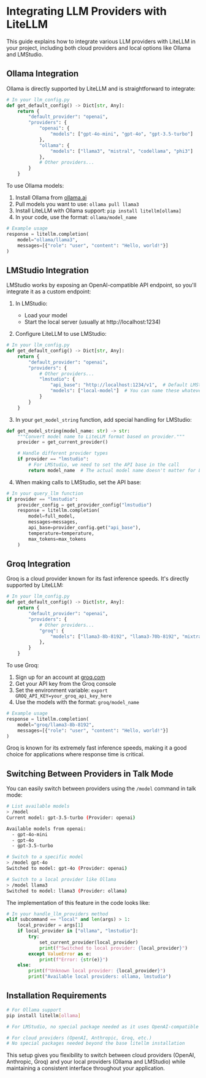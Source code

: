 # Integrating LLM Providers with LiteLLM

This guide explains how to integrate various LLM providers with LiteLLM in your project, including both cloud providers and local options like Ollama and LMStudio.

## Ollama Integration

Ollama is directly supported by LiteLLM and is straightforward to integrate:

```python
# In your llm_config.py
def get_default_config() -> Dict[str, Any]:
    return {
        "default_provider": "openai",
        "providers": {
            "openai": {
                "models": ["gpt-4o-mini", "gpt-4o", "gpt-3.5-turbo"]
            },
            "ollama": {
                "models": ["llama3", "mistral", "codellama", "phi3"]
            },
            # Other providers...
        }
    }
```

To use Ollama models:
1. Install Ollama from [ollama.ai](https://ollama.ai/download)
2. Pull models you want to use: `ollama pull llama3`
3. Install LiteLLM with Ollama support: `pip install litellm[ollama]`
4. In your code, use the format: `ollama/model_name`

```python
# Example usage
response = litellm.completion(
    model="ollama/llama3",
    messages=[{"role": "user", "content": "Hello, world!"}]
)
```

## LMStudio Integration

LMStudio works by exposing an OpenAI-compatible API endpoint, so you'll integrate it as a custom endpoint:

1. In LMStudio:
   - Load your model
   - Start the local server (usually at http://localhost:1234)

2. Configure LiteLLM to use LMStudio:

```python
# In your llm_config.py
def get_default_config() -> Dict[str, Any]:
    return {
        "default_provider": "openai",
        "providers": {
            # Other providers...
            "lmstudio": {
                "api_base": "http://localhost:1234/v1",  # Default LMStudio endpoint
                "models": ["local-model"]  # You can name these whatever makes sense
            }
        }
    }
```

3. In your `get_model_string` function, add special handling for LMStudio:

```python
def get_model_string(model_name: str) -> str:
    """Convert model name to LiteLLM format based on provider."""
    provider = get_current_provider()

    # Handle different provider types
    if provider == "lmstudio":
        # For LMStudio, we need to set the API base in the call
        return model_name  # The actual model name doesn't matter for LMStudio
```

4. When making calls to LMStudio, set the API base:

```python
# In your query_llm function
if provider == "lmstudio":
    provider_config = get_provider_config("lmstudio")
    response = litellm.completion(
        model=full_model,
        messages=messages,
        api_base=provider_config.get("api_base"),
        temperature=temperature,
        max_tokens=max_tokens
    )
```

## Groq Integration

Groq is a cloud provider known for its fast inference speeds. It's directly supported by LiteLLM:

```python
# In your llm_config.py
def get_default_config() -> Dict[str, Any]:
    return {
        "default_provider": "openai",
        "providers": {
            # Other providers...
            "groq": {
                "models": ["llama3-8b-8192", "llama3-70b-8192", "mixtral-8x7b-32768", "gemma-7b-it"]
            },
        }
    }
```

To use Groq:
1. Sign up for an account at [groq.com](https://console.groq.com/signup)
2. Get your API key from the Groq console
3. Set the environment variable: `export GROQ_API_KEY=your_groq_api_key_here`
4. Use the models with the format: `groq/model_name`

```python
# Example usage
response = litellm.completion(
    model="groq/llama3-8b-8192",
    messages=[{"role": "user", "content": "Hello, world!"}]
)
```

Groq is known for its extremely fast inference speeds, making it a good choice for applications where response time is critical.

## Switching Between Providers in Talk Mode

You can easily switch between providers using the `/model` command in talk mode:

```bash
# List available models
> /model
Current model: gpt-3.5-turbo (Provider: openai)

Available models from openai:
  - gpt-4o-mini
  - gpt-4o
  - gpt-3.5-turbo

# Switch to a specific model
> /model gpt-4o
Switched to model: gpt-4o (Provider: openai)

# Switch to a local provider like Ollama
> /model llama3
Switched to model: llama3 (Provider: ollama)
```

The implementation of this feature in the code looks like:

```python
# In your handle_llm_providers method
elif subcommand == "local" and len(args) > 1:
    local_provider = args[1]
    if local_provider in ["ollama", "lmstudio"]:
        try:
            set_current_provider(local_provider)
            print(f"Switched to local provider: {local_provider}")
        except ValueError as e:
            print(f"Error: {str(e)}")
    else:
        print(f"Unknown local provider: {local_provider}")
        print("Available local providers: ollama, lmstudio")
```

## Installation Requirements

```bash
# For Ollama support
pip install litellm[ollama]

# For LMStudio, no special package needed as it uses OpenAI-compatible API

# For cloud providers (OpenAI, Anthropic, Groq, etc.)
# No special packages needed beyond the base litellm installation
```

This setup gives you flexibility to switch between cloud providers (OpenAI, Anthropic, Groq) and your local providers (Ollama and LMStudio) while maintaining a consistent interface throughout your application.
